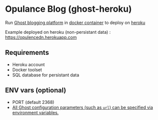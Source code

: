 # Opulance Blog  (ghost-heroku)

Run [Ghost blogging platform](https://ghost.org/) in [docker container](https://www.docker.com/) to deploy on [heroku](https://www.heroku.com/) 

Example deployed on heroku (non-persistant data) : https://opulencedn.herokuapp.com

## Requirements 
- Heroku account
- Docker toolset
- SQL database for persistant data

## ENV vars (optional)
- PORT (default 2368)
- [All Ghost configuration parameters (such as `url`) can be specified via environment variables.](https://ghost.org/docs/config/#running-ghost-with-config-env-variables)

